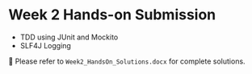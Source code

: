 # Week 2 Hands-on Submission

- TDD using JUnit and Mockito
- SLF4J Logging

📄 Please refer to `Week2_HandsOn_Solutions.docx` for complete solutions.
